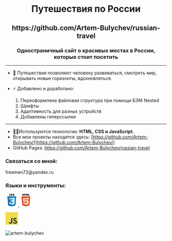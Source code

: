 <h1 align="center">Путешествия по России</h1>
<h2 align="center"> https://github.com/Artem-Bulychev/russian-travel</h2>
<h3 align="center">Одностраничный сайт о красивых местах в России, которые стоит посетить</h3>

____

- 🔭 Путешествия позволяют человеку развиваться, смотреть мир, открывать новые горизонты, вдохновляться.



- ⚡  Добавлено и доработано:
  1. Переоформлена файловая структура при помощи БЭМ Nested
  2. Шрифты
  3. Адаптивность для разных устройств
  4. Добавлены гиперссылки 
________________

-  👨‍💻Используются технологии:
  **HTML, CSS и JavaScript.**
-  Все мои проекты находятся здесь: [https://github.com/Artem-Bulychev/](https://github.com/Artem-Bulychev/)
-  GitHub Pages: https://github.com/Artem-Bulychev/russian-travel 

<h3 align="left">Связаться со мной:</h3>
<p align="left"> freemen72@yandex.ru
</p>

<h3 align="left">Языки и инструменты:</h3>
<p align="left"> <a href="https://www.w3schools.com/css/" target="_blank" rel="noreferrer"> <img src="https://raw.githubusercontent.com/devicons/devicon/master/icons/css3/css3-original-wordmark.svg" alt="css3" width="40" height="40"/> </a> <a href="https://www.w3.org/html/" target="_blank" rel="noreferrer"> <img src="https://raw.githubusercontent.com/devicons/devicon/master/icons/html5/html5-original-wordmark.svg" alt="html5" width="40" height="40"/> </a> </p><a href="https://developer.mozilla.org/en-US/docs/Web/JavaScript" target="_blank" rel="noreferrer"> <img src="https://raw.githubusercontent.com/devicons/devicon/master/icons/javascript/javascript-original.svg" alt="javascript" width="40" height="40"/> </a> </p>

<p align="left"> <img src="https://komarev.com/ghpvc/?username=artem-bulychev&label=Profile%20views&color=0e75b6&style=flat" alt="artem-bulychev" /> </p>

